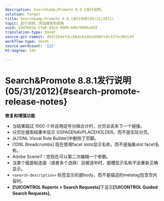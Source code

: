 ```yaml
---
description: Search&amp;Promote 8.8.1发行说明。
solution: Target
title: Search&amp;Promote 8.8.1发行说明(05/31/2012)
topic: 发行说明、网站搜索和销售
uuid: d2d3b02a-57a6-4dcd-9808-b0bf890ba4d3
translation-type: tm+mt
source-git-commit: d015154efdccbb4c6a39a56907c0c337ec065c9f
workflow-type: tm+mt
source-wordcount: '122'
ht-degree: 54%

---
```



# Search&amp;Promote 8.8.1发行说明(05/31/2012){#search-promote-release-notes}

**修复和增强功能**

* 当结果超过 1000 个并且用逗号分隔合计时，分页会丢失下一个链接。
* 分页在搜索结果中显示 GSPAGENAVPLACEHOLDER，而不是实际分页。
* 从[!DNL Visual Rule Builder]中删除了页脚。
* [!DNL Breadcrumbs] 现在使用facet slots显示名称，而不是抽象slot facet名称。
* Adobe Scene7：您现在可以第二次编辑一个参数。
* 当某个面是粘连面（或者多个选择）且被选中时，面槽显示名称不会重新正确显示。
* `<search-description>` 标签显示的是body，而不是描述的metatag包含空内容时。
* **[!UICONTROL Reports > Search Requests]**&#x200B;下显示&#x200B;**[!UICONTROL Guided Search Requests]**。


